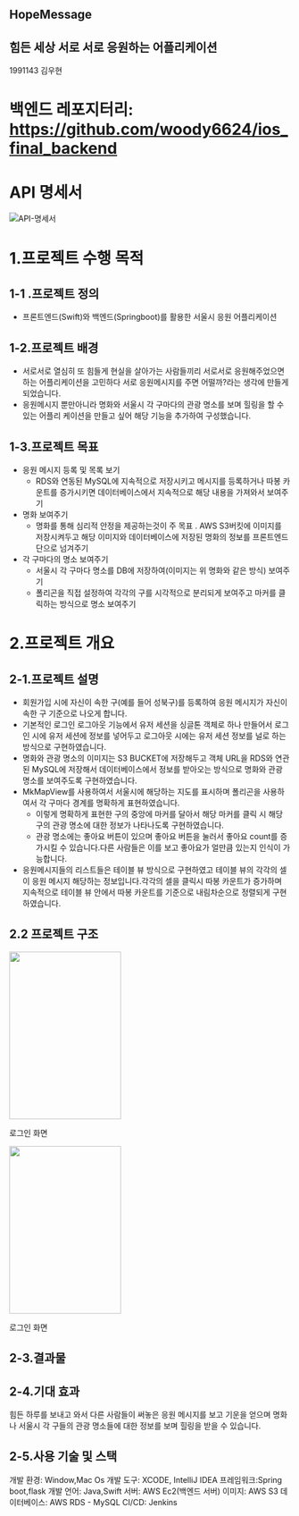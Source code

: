 ## HopeMessage

## 힘든 세상 서로 서로 응원하는 어플리케이션

1991143 김우현

# 백엔드 레포지터리: https://github.com/woody6624/ios_final_backend

# API 명세서
![API-명세서](https://github.com/woody6624/ios_final/assets/103871252/29283778-2804-4359-8090-aa1b6f83a5a6)





# 1.프로젝트 수행 목적


## 1-1 .프로젝트 정의

- 프론트엔드(Swift)와 백엔드(Springboot)를 활용한 서울시 응원 어플리케이션


## 1-2.프로젝트 배경

- 서로서로 열심히 또 힘들게 현실을 살아가는 사람들끼리 서로서로 응원해주었으면 하는 어플리케이션을 고민하다 서로 응원메시지를 주면 어떨까?라는 생각에 만들게 되었습니다.
- 응원메시지 뿐만아니라 명화와 서울시 각 구마다의 관광 명소를 보며 힐링을 할 수있는 어플리 케이션을 만들고 싶어 해당 기능을 추가하여 구성했습니다.



## 1-3.프로젝트 목표

- 응원 메시지 등록 및 목록 보기
    - RDS와 연동된 MySQL에 지속적으로 저장시키고 메시지를 등록하거나 따봉 카운트를 증가시키면 데이터베이스에서 지속적으로 해당 내용을 가져와서 보여주기
- 명화 보여주기
    - 명화를 통해 심리적 안정을 제공하는것이 주 목표 . AWS S3버킷에 이미지를 저장시켜두고 해당 이미지와 데이터베이스에 저장된 명화의 정보를 프론트엔드 단으로 넘겨주기
- 각 구마다의 명소 보여주기
    - 서울시 각 구마다 명소를 DB에 저장하여(이미지는 위 명화와 같은 방식)  보여주기
    - 폴리곤을 직접 설정하여 각각의 구를 시각적으로 분리되게 보여주고 마커를 클릭하는 방식으로 명소 보여주기



# 2.프로젝트 개요



## 2-1.프로젝트 설명

- 회원가입 시에 자신이 속한 구(예를 들어 성북구)를 등록하여 응원 메시지가 자신이 속한 구 기준으로 나오게 합니다.
- 기본적인 로그인 로그아웃 기능에서 유저 세션을 싱글톤 객체로 하나 만들어서 로그인 시에 유저 세션에 정보를 넣어두고 로그아웃 시에는 유저 세션 정보를 널로 하는 방식으로 구현하였습니다.
- 명화와 관광 명소의 이미지는 S3 BUCKET에 저장해두고 객체 URL을 RDS와 연관된 MySQL에 저장해서 데이터베이스에서 정보를 받아오는 방식으로 명화와 관광 명소를 보여주도록 구현하였습니다.
- MkMapView를 사용하여서 서울시에 해당하는 지도를 표시하며 폴리곤을 사용하여서 각 구마다 경계를 명확하게 표현하였습니다.
    - 이렇게 명확하게 표현한 구의 중앙에 마커를 달아서 해당 마커를 클릭 시 해당 구의 관광 명소에 대한 정보가 나타나도록 구현하였습니다.
    - 관광 명소에는 좋아요 버튼이 있으며 좋아요 버튼을 눌러서 좋아요 count를 증가시킬 수 있습니다.다른 사람들은 이를 보고 좋아요가 얼만큼 있는지 인식이 가능합니다.
- 응원메시지들의 리스트들은 테이블 뷰 방식으로 구현하였고 테이블 뷰의 각각의 셀이 응원 메시지 해당하는 정보입니다.각각의 셀을 클릭시 따봉 카운트가 증가하며 지속적으로 테이블 뷰 안에서 따봉 카운트를 기준으로 내림차순으로 정렬되게 구현하였습니다.



## **2.2 프로젝트 구조**
<img src="https://github.com/woody6624/ios_final/assets/103871252/ecbaca28-9d73-4c7e-8c95-8ce19d354ea2" width="200" height="300" />
<p>로그인 화면</p>
<img src="https://github.com/woody6624/ios_final/assets/103871252/ecbaca28-9d73-4c7e-8c95-8ce19d354ea2" width="200" height="300" />
<p>로그인 화면</p>



## 2-3.결과물











## 2-4.기대 효과

힘든 하루를 보내고 와서 다른 사람들이 써놓은 응원 메시지를 보고 기운을 얻으며 명화나 서울시 각 구들의 관광 명소들에 대한 정보를 보며 힐링을 받을 수 있습니다.





## 2-5.사용 기술 및 스택

개발 환경: Window,Mac Os
개발 도구: XCODE, IntelliJ IDEA
프레임워크:Spring boot,flask
개발 언어: Java,Swift
서버: AWS Ec2(백엔드 서버)
이미지: AWS S3
데이터베이스: AWS RDS - MySQL
CI/CD: Jenkins
